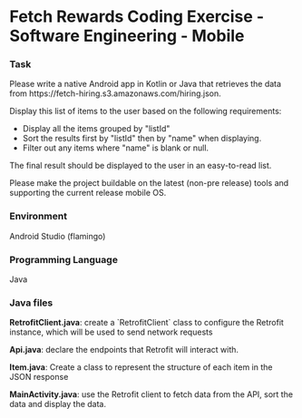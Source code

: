 # Fetch Rewards Coding Exercise - Software Engineering - Mobile

### Task

<p>Please write a native Android app in Kotlin or Java that retrieves the data from https://fetch-hiring.s3.amazonaws.com/hiring.json.

Display this list of items to the user based on the following requirements:

- Display all the items grouped by "listId"
- Sort the results first by "listId" then by "name" when displaying.
- Filter out any items where "name" is blank or null.

The final result should be displayed to the user in an easy-to-read list.

Please make the project buildable on the latest (non-pre release) tools and supporting the current release mobile OS.</p>

### Environment

<p>Android Studio (flamingo)</p>

### Programming Language

<p>Java</p>

### Java files

<p><strong>RetrofitClient.java</strong>:  create a `RetrofitClient` class to configure the Retrofit instance, which will be used to send network requests</p>

<p><strong>Api.java</strong>: declare the endpoints that Retrofit will interact with.</p>

<p><strong>Item.java</strong>: Create a class to represent the structure of each item in the JSON response </p>

<p><strong>MainActivity.java</strong>: use the Retrofit client to fetch data from the API, sort the data and display the data. </p>